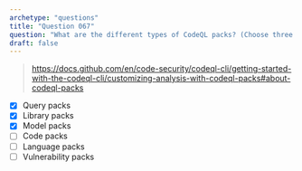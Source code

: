 ```yaml
---
archetype: "questions"
title: "Question 067"
question: "What are the different types of CodeQL packs? (Choose three.)"
draft: false
---
```


> https://docs.github.com/en/code-security/codeql-cli/getting-started-with-the-codeql-cli/customizing-analysis-with-codeql-packs#about-codeql-packs
- [x] Query packs
- [x] Library packs
- [x] Model packs
- [ ] Code packs
- [ ] Language packs
- [ ] Vulnerability packs
